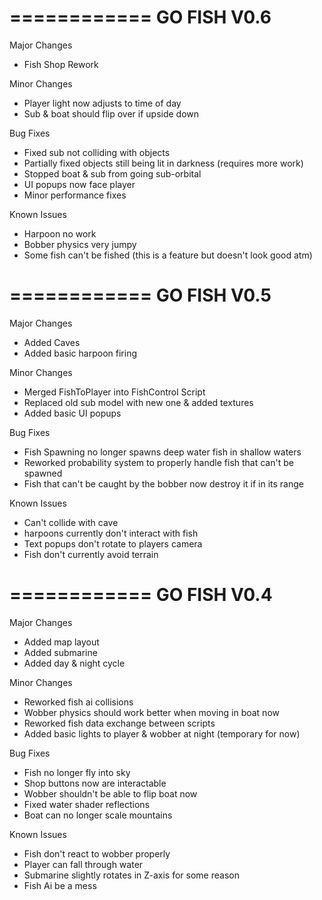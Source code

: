 ============
GO FISH V0.6
============
Major Changes
- Fish Shop Rework

Minor Changes
- Player light now adjusts to time of day
- Sub & boat should flip over if upside down

Bug Fixes
- Fixed sub not colliding with objects
- Partially fixed objects still being lit in darkness (requires more work)
- Stopped boat & sub from going sub-orbital
- UI popups now face player
- Minor performance fixes

Known Issues
- Harpoon no work
- Bobber physics very jumpy
- Some fish can't be fished (this is a feature but doesn't look good atm) 

============
GO FISH V0.5
============
Major Changes
- Added Caves
- Added basic harpoon firing

Minor Changes
- Merged FishToPlayer into FishControl Script
- Replaced old sub model with new one & added textures
- Added basic UI popups

Bug Fixes
- Fish Spawning no longer spawns deep water fish in shallow waters
- Reworked probability system to properly handle fish that can't be spawned
- Fish that can't be caught by the bobber now destroy it if in its range

Known Issues
- Can't collide with cave
- harpoons currently don't interact with fish
- Text popups don't rotate to players camera
- Fish don't currently avoid terrain

============
GO FISH V0.4
============

Major Changes
- Added map layout
- Added submarine
- Added day & night cycle

Minor Changes
- Reworked fish ai collisions
- Wobber physics should work better when moving in boat now
- Reworked fish data exchange between scripts
- Added basic lights to player & wobber at night (temporary for now)

Bug Fixes
- Fish no longer fly into sky
- Shop buttons now are interactable
- Wobber shouldn't be able to flip boat now
- Fixed water shader reflections
- Boat can no longer scale mountains

Known Issues
- Fish don't react to wobber properly
- Player can fall through water
- Submarine slightly rotates in Z-axis for some reason
- Fish Ai be a mess


